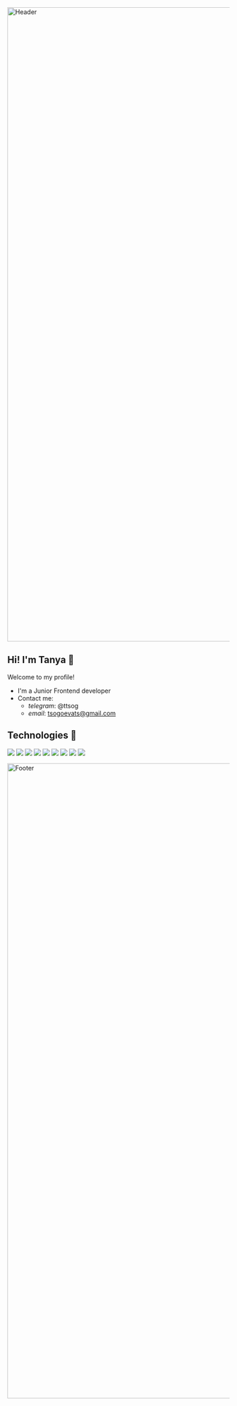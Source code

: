 <img width="1437" alt="Header" src="https://user-images.githubusercontent.com/52177557/188644542-4c1f7dd7-f787-4e4f-93a8-b0430c341aec.png">

## Hi! I'm Tanya 👋 

Welcome to my profile!

* I'm a Junior Frontend developer
* Сontact me: 
   + *telegram*: @ttsog
   + *email*: tsogoevats@gmail.com


## Technologies 🔧

![](https://img.shields.io/badge/Code-JavaScript-informational?style=flat&logo=javascript&logoColor=white&color=9cf)
![](https://img.shields.io/badge/Code-React-informational?style=flat&logo=React&logoColor=white&color=9cf)
![](https://img.shields.io/badge/Redux-informational?style=flat&logo=Redux&logoColor=white&color=9cf)
![](https://img.shields.io/badge/Code-HTML5-informational?style=flat&logo=HTML5&logoColor=white&color=9cf)
![](https://img.shields.io/badge/Code-CSS3-informational?style=flat&logo=CSS3&logoColor=white&color=9cf)
![](https://img.shields.io/badge/Code-SCSS-informational?style=flat&logo=SCSS&logoColor=white&color=9cf)
![](https://img.shields.io/badge/Bootstrap-informational?style=flat&logo=Bootstrap&logoColor=white&color=9cf)
![](https://img.shields.io/badge/Git-informational?style=flat&logo=Git&logoColor=white&color=9cf)
![](https://img.shields.io/badge/Shell-Bash-informational?style=flat&logo=gnu-bash&logoColor=white&color=9cf)


<img width="1439" alt="Footer" src="https://user-images.githubusercontent.com/52177557/188644821-29f459e7-e4af-4e23-a545-8d66d8486633.png">
